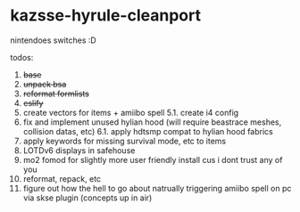 # kazsse-hyrule-cleanport
nintendoes switches :D

todos:
1. ~~base~~
2. ~~unpack bsa~~
3. ~~reformat formlists~~
4. ~~eslify~~
5. create vectors for items + amiibo spell
   5.1. create i4 config
6. fix and implement unused hylian hood (will require beastrace meshes, collision datas, etc)
   6.1. apply hdtsmp compat to hylian hood fabrics
7. apply keywords for missing survival mode, etc to items
8. LOTDv6 displays in safehouse
9. mo2 fomod for slightly more user friendly install cus i dont trust any of you
10. reformat, repack, etc
11. figure out how the hell to go about natrually triggering amiibo spell on pc via skse plugin (concepts up in air)
